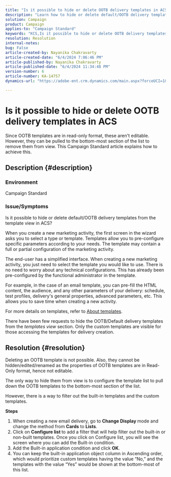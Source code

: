 ```yaml
---
title: "Is it possible to hide or delete OOTB delivery templates in ACS"
description: "Learn how to hide or delete default/OOTB delivery templates from the template view in Adobe Campaign Standard (ACS)."
solution: Campaign
product: Campaign
applies-to: "Campaign Standard"
keywords: "KCS,Is it possible to hide or delete OOTB delivery templates in ACS"
resolution: Resolution
internal-notes: 
bug: False
article-created-by: Nayanika Chakravarty
article-created-date: "6/4/2024 7:06:46 PM"
article-published-by: Nayanika Chakravarty
article-published-date: "6/4/2024 11:34:48 PM"
version-number: 6
article-number: KA-14757
dynamics-url: "https://adobe-ent.crm.dynamics.com/main.aspx?forceUCI=1&pagetype=entityrecord&etn=knowledgearticle&id=d3a78294-a522-ef11-840a-002248092444"

---
```

# Is it possible to hide or delete OOTB delivery templates in ACS


Since OOTB templates are in read-only format, these aren't editable. However, they can be pulled to the bottom-most section of the list to remove them from view. This Campaign Standard article explains how to achieve this.

## Description {#description}


### <b>Environment</b>

Campaign Standard

### <b>Issue/Symptoms</b>

Is it possible to hide or delete default/OOTB delivery templates from the template view in ACS?

When you create a new marketing activity, the first screen in the wizard asks you to select a type or template. Templates allow you to pre-configure specific parameters according to your needs. The template may contain a full or partial configuration of the marketing activity.

The end-user has a simplified interface. When creating a new marketing activity, you just need to select the template you would like to use. There is no need to worry about any technical configurations. This has already been pre-configured by the functional administrator in the template.

For example, in the case of an email template, you can pre-fill the HTML content, the audience, and any other parameters of your delivery: schedule, test profiles, delivery's general properties, advanced parameters, etc. This allows you to save time when creating a new activity.

For more details on templates, refer to [About templates](https://experienceleague.adobe.com/docs/campaign-standard/using/getting-started/marketing-plans/marketing-activity-templates.html?lang=en).

There have been few requests to hide the OOTB/Default delivery templates from the *templates view* section. Only the custom templates are visible for those accessing the templates for delivery creation.






## Resolution {#resolution}


Deleting an OOTB template is not possible. Also, they cannot be hidden/edited/renamed as the properties of OOTB templates are in Read-Only format, hence not editable.

The only way to hide them from view is to configure the template list to pull down the OOTB templates to the bottom-most section of the list.

However, there is a way to filter out the built-in templates and the custom templates.

<b>Steps</b>

1. When creating a new email delivery, go to <b>Change Display </b>mode and change the method from <b>Cards</b> to <b>Lists</b>.
2. Click on <b>Configure list </b>to add a filter that will help filter out the built-in or non-built templates. Once you click on Configure list, you will see the screen where you can add the Built-in condition.
3. Add the Built-in application condition and click <b>OK</b>.
4. You can keep the built-in application object column in Ascending order, which would prioritize custom templates having the value “No,” and the templates with the value “Yes” would be shown at the bottom-most of this list.

